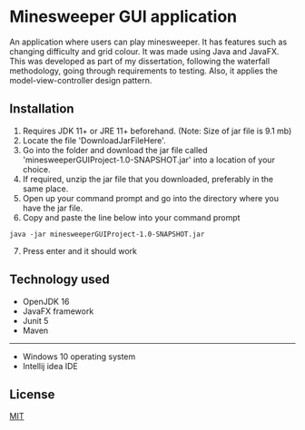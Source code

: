# Minesweeper GUI application

An application where users can play minesweeper. It has features such as changing difficulty and grid colour. It was made using Java and JavaFX. This was developed as part of my dissertation, following the waterfall methodology, going through requirements to testing. Also, it applies the model-view-controller design pattern.  

## Installation

1. Requires JDK 11+ or JRE 11+ beforehand. (Note: Size of jar file is 9.1 mb)
2. Locate the file 'DownloadJarFileHere'. 
3. Go into the folder and download the jar file called 'minesweeperGUIProject-1.0-SNAPSHOT.jar' into a location of your choice.
4. If required, unzip the jar file that you downloaded, preferably in the same place.
5. Open up your command prompt and go into the directory where you have the jar file.
6. Copy and paste the line below into your command prompt

```
java -jar minesweeperGUIProject-1.0-SNAPSHOT.jar
```
7. Press enter and it should work

## Technology used

* OpenJDK 16
* JavaFX framework
* Junit 5
* Maven
----
* Windows 10 operating system
* Intellij idea IDE

## License
[MIT](https://choosealicense.com/licenses/mit/)

